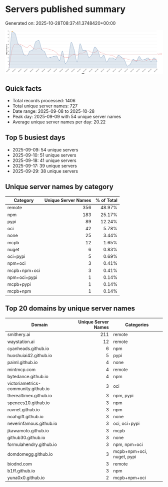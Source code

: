 # Servers published summary

Generated on: 2025-10-28T08:37:41.3748420+00:00

![Unique servers per day](servers-per-day.svg)

## Quick facts
- Total records processed: 1406
- Total unique server names: 727
- Date range: 2025-09-08 to 2025-10-28
- Peak day: 2025-09-09 with 54 unique server names
- Average unique server names per day: 20.22

## Top 5 busiest days
- 2025-09-09: 54 unique servers
- 2025-09-10: 51 unique servers
- 2025-09-18: 41 unique servers
- 2025-09-17: 39 unique servers
- 2025-09-29: 38 unique servers

## Unique server names by category

| Category | Unique Server Names | % of Total |
|----------|---------------------:|-----------:|
| remote | 356 | 48.97% |
| npm | 183 | 25.17% |
| pypi | 89 | 12.24% |
| oci | 42 | 5.78% |
| none | 25 | 3.44% |
| mcpb | 12 | 1.65% |
| nuget | 6 | 0.83% |
| oci+pypi | 5 | 0.69% |
| npm+oci | 3 | 0.41% |
| mcpb+npm+oci | 3 | 0.41% |
| npm+oci+pypi | 1 | 0.14% |
| mcpb+pypi | 1 | 0.14% |
| mcpb+npm | 1 | 0.14% |

## Top 20 domains by unique server names

| Domain | Unique Server Names | Categories |
|--------|---------------------:|------------|
| smithery.ai | 211 | remote |
| waystation.ai | 12 | remote |
| cyanheads.github.io | 6 | npm |
| huoshuiai42.github.io | 5 | pypi |
| paiml.github.io | 4 | none |
| mintmcp.com | 4 | remote |
| bytedance.github.io | 4 | npm |
| victoriametrics-community.github.io | 3 | oci |
| therealtimex.github.io | 3 | npm, pypi |
| spences10.github.io | 3 | npm |
| ruvnet.github.io | 3 | npm |
| noahgift.github.io | 3 | none |
| neverinfamous.github.io | 3 | oci, oci+pypi |
| jkawamoto.github.io | 3 | mcpb |
| github30.github.io | 3 | none |
| formulahendry.github.io | 3 | npm, npm+oci |
| domdomegg.github.io | 3 | mcpb+npm+oci, nuget, pypi |
| biodnd.com | 3 | remote |
| b1ff.github.io | 3 | npm |
| yuna0x0.github.io | 2 | mcpb+npm+oci |
